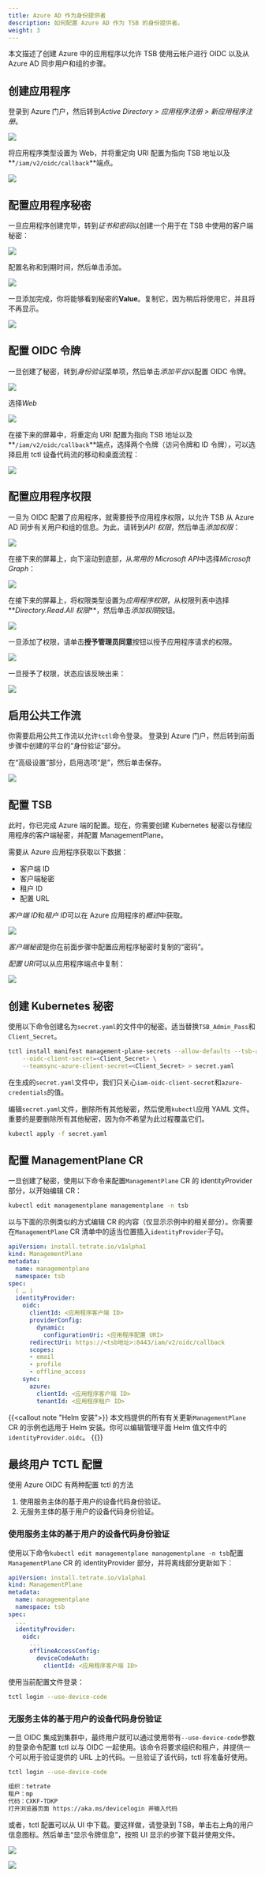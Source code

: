 ```yaml
---
title: Azure AD 作为身份提供者
description: 如何配置 Azure AD 作为 TSB 的身份提供者。
weight: 3
---
```


本文描述了创建 Azure 中的应用程序以允许 TSB 使用云帐户进行 OIDC 以及从 Azure AD 同步用户和组的步骤。

## 创建应用程序

登录到 Azure 门户，然后转到*Active Directory > 应用程序注册 > 新应用程序注册*。

![](../../../assets/operations/oidc-azure-1.png)

将应用程序类型设置为 Web，并将重定向 URI 配置为指向 TSB 地址以及**`/iam/v2/oidc/callback`**端点。

![](../../../assets/operations/oidc-azure-2.png)

## 配置应用程序秘密

一旦应用程序创建完毕，转到*证书和密码*以创建一个用于在 TSB 中使用的客户端秘密：

![](../../../assets/operations/oidc-azure-3.png)

配置名称和到期时间，然后单击添加。

![](../../../assets/operations/oidc-azure-4.png)

一旦添加完成，你将能够看到秘密的**Value**。复制它，因为稍后将使用它，并且将不再显示。

![](../../../assets/operations/oidc-azure-5.png)

## 配置 OIDC 令牌

一旦创建了秘密，转到*身份验证*菜单项，然后单击*添加平台*以配置 OIDC 令牌。

![](../../../assets/operations/oidc-azure-6.png)

选择*Web*

![](../../../assets/operations/oidc-azure-7.png)

在接下来的屏幕中，将重定向 URI 配置为指向 TSB 地址以及**`/iam/v2/oidc/callback`**端点，选择两个令牌（访问令牌和 ID 令牌），可以选择启用 tctl 设备代码流的移动和桌面流程：

![](../../../assets/operations/oidc-azure-8.png)

## 配置应用程序权限

一旦为 OIDC 配置了应用程序，就需要授予应用程序权限，以允许 TSB 从 Azure AD 同步有关用户和组的信息。为此，请转到*API 权限*，然后单击*添加权限*：

![](../../../assets/operations/oidc-azure-9.png)

在接下来的屏幕上，向下滚动到底部，从*常用的 Microsoft API*中选择*Microsoft Graph*：

![](../../../assets/operations/oidc-azure-10.png)

在接下来的屏幕上，将权限类型设置为*应用程序权限*，从权限列表中选择**_Directory.Read.All 权限_**，然后单击*添加权限*按钮。

![](../../../assets/operations/oidc-azure-11.png)

一旦添加了权限，请单击**授予管理员同意**按钮以授予应用程序请求的权限。

![](../../../assets/operations/oidc-azure-12.png)

一旦授予了权限，状态应该反映出来：

![](../../../assets/operations/oidc-azure-13.png)

## 启用公共工作流

你需要启用公共工作流以允许`tctl`命令登录。
登录到 Azure 门户，然后转到前面步骤中创建的平台的“身份验证”部分。

在“高级设置”部分，启用选项“是”，然后单击保存。

![](../../../assets/operations/oidc-azure-18.png)

## 配置 TSB

此时，你已完成 Azure 端的配置。现在，你需要创建 Kubernetes 秘密以存储应用程序的客户端秘密，并配置 ManagementPlane。

需要从 Azure 应用程序获取以下数据：
* 客户端 ID
* 客户端秘密
* 租户 ID
* 配置 URL

*客户端 ID*和*租户 ID*可以在 Azure 应用程序的*概述*中获取。

![](../../../assets/operations/oidc-azure-14.png)

*客户端秘密*是你在前面步骤中配置应用程序秘密时复制的“密码”。

*配置 URI*可以从应用程序端点中复制：

![](../../../assets/operations/oidc-azure-15.png)

## 创建 Kubernetes 秘密

使用以下命令创建名为`secret.yaml`的文件中的秘密。适当替换`TSB_Admin_Pass`和`Client_Secret`。

```bash
tctl install manifest management-plane-secrets --allow-defaults --tsb-admin-password <TSB_Admin_Pass>   \
    --oidc-client-secret=<Client_Secret> \
    --teamsync-azure-client-secret=<Client_Secret> > secret.yaml
```

在生成的`secret.yaml`文件中，我们只关心`iam-oidc-client-secret`和`azure-credentials`的值。

编辑`secret.yaml`文件，删除所有其他秘密，然后使用`kubectl`应用 YAML 文件。重要的是要删除所有其他秘密，因为你不希望为此过程覆盖它们。

```bash
kubectl apply -f secret.yaml
```

## 配置 ManagementPlane CR

一旦创建了秘密，使用以下命令来配置`ManagementPlane` CR 的 identityProvider 部分，以开始编辑 CR：

```bash
kubectl edit managementplane managementplane -n tsb
```

以与下面的示例类似的方式编辑 CR 的内容（仅显示示例中的相关部分）。你需要在`ManagementPlane` CR 清单中的适当位置插入`identityProvider`子句。

```yaml
apiVersion: install.tetrate.io/v1alpha1
kind: ManagementPlane
metadata:
  name: managementplane
  namespace: tsb
spec:
  ( … )
  identityProvider:
    oidc:
      clientId: <应用程序客户端 ID>
      providerConfig:
        dynamic:
          configurationUri: <应用程序配置 URI>
      redirectUri: https://<tsb地址>:8443/iam/v2/oidc/callback
      scopes:
      - email
      - profile
      - offline_access
    sync:
      azure:
        clientId: <应用程序客户端 ID>
        tenantId: <应用程序租户 ID>
```

{{<callout note "Helm 安装">}}
本文档提供的所有有关更新`ManagementPlane` CR 的示例也适用于 Helm 安装。你可以编辑管理平面 Helm 值文件中的`identityProvider.oidc`。
{{</callout>}}

## 最终用户 TCTL 配置

使用 Azure OIDC 有两种配置 tctl 的方法

1. 使用服务主体的基于用户的设备代码身份验证。
2. 无服务主体的基于用户的设备代码身份验证。

### 使用服务主体的基于用户的设备代码身份验证

使用以下命令`kubectl edit managementplane managementplane -n tsb`配置`ManagementPlane` CR 的 identityProvider 部分，并将离线部分更新如下：

```yaml
apiVersion: install.tetrate.io/v1alpha1
kind: ManagementPlane
metadata:
  name: managementplane
  namespace: tsb
spec:
  ...
  identityProvider:
    oidc:
      ...
      offlineAccessConfig:
        deviceCodeAuth:
          clientId: <应用程序客户端 ID>
```

使用当前配置文件登录：

```bash
tctl login --use-device-code
```

### 无服务主体的基于用户的设备代码身份验证

一旦 OIDC 集成到集群中，最终用户就可以通过使用带有`--use-device-code`参数的登录命令配置 tctl 以与 OIDC 一起使用。该命令将要求组织和租户，并提供一个可以用于验证提供的 URL 上的代码。一旦验证了该代码，tctl 将准备好使用。

```bash
tctl login --use-device-code

组织：tetrate
租户：mp
代码：CXKF-TDKP
打开浏览器页面 https://aka.ms/devicelogin 并输入代码
```

或者，tctl 配置可以从 UI 中下载。要这样做，请登录到 TSB，单击右上角的用户信息图标。然后单击“显示令牌信息”，按照 UI 显示的步骤下载并使用文件。

![](../../../assets/operations/oidc-azure-16.png)

![](../../../assets/operations/oidc-azure-17.png)
